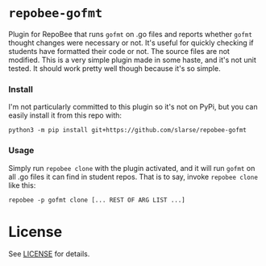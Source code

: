 # `repobee-gofmt`
Plugin for RepoBee that runs `gofmt` on .go files and reports whether `gofmt`
thought changes were necessary or not. It's useful for quickly checking if
students have formatted their code or not. The source files are not modified.
This is a very simple plugin made in some haste, and it's not unit tested.  It
should work pretty well though because it's so simple.

### Install
I'm not particularly committed to this plugin so it's not on PyPi, but you can
easily install it from this repo with:

```
python3 -m pip install git+https://github.com/slarse/repobee-gofmt
```

### Usage
Simply run `repobee clone` with the plugin activated, and it will run `gofmt`
on all .go files it can find in student repos. That is to say, invoke `repobee
clone` like this:

```
repobee -p gofmt clone [... REST OF ARG LIST ...]
```

# License
See [LICENSE](LICENSE) for details.
